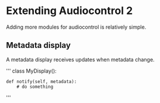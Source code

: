 # Extending Audiocontrol 2

Adding more modules for audiocontrol is relatively simple.

## Metadata display

A metadata display receives updates when metadata change.

'''
class MyDisplay():

    def notify(self, metadata):
        # do something 
'''

